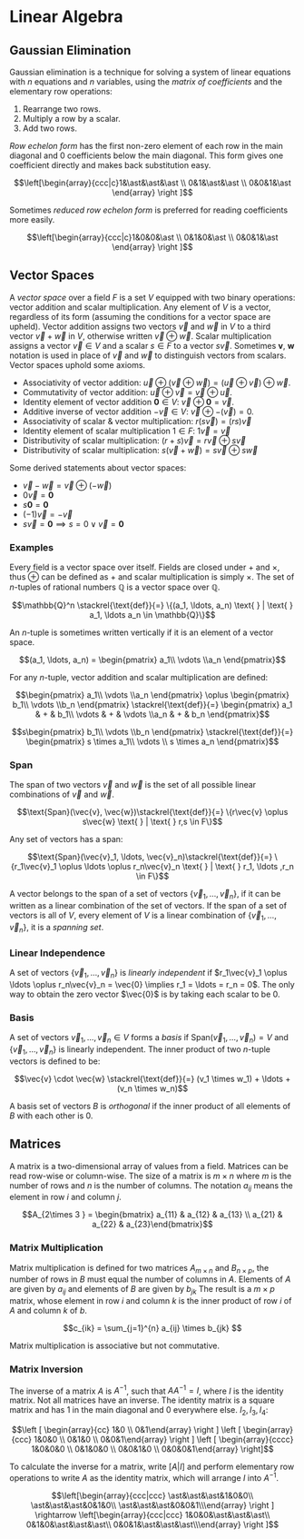 # Linear Algebra

## Gaussian Elimination

Gaussian elimination is a technique for solving a system of linear
equations with $n$ equations and $n$ variables, using the _matrix of
coefficients_ and the elementary row operations:

1.  Rearrange two rows.
2.  Multiply a row by a scalar.
3.  Add two rows.

_Row echelon form_ has the first non-zero element of each row in the
main diagonal and 0 coefficients below the main diagonal. This form
gives one coefficient directly and makes back substitution easy.

$$\left[\begin{array}{ccc|c}1&\ast&\ast&\ast \\ 0&1&\ast&\ast \\ 0&0&1&\ast \end{array} \right ]$$

Sometimes _reduced row echelon form_ is preferred for reading
coefficients more easily.

$$\left[\begin{array}{ccc|c}1&0&0&\ast \\ 0&1&0&\ast \\ 0&0&1&\ast \end{array} \right ]$$

## Vector Spaces

A _vector space_ over a field $F$ is a set $V$ equipped with two binary
operations: vector addition and scalar multiplication. Any element of
$V$ is a vector, regardless of its form (assuming the conditions for a
vector space are upheld). Vector addition assigns two vectors $\vec{v}$
and $\vec{w}$ in $V$ to a third vector $\vec{v} + \vec{w}$ in $V$,
otherwise written $\vec{v} \oplus\vec{w}$. Scalar multiplication assigns
a vector $\vec{v} \in V$ and a scalar $s \in F$ to a vector $s \vec{v}$.
Sometimes $\boldsymbol{v}$, $\boldsymbol{w}$ notation is used in place
of $\vec{v}$ and $\vec{w}$ to distinguish vectors from scalars. Vector
spaces uphold some axioms.

- Associativity of vector addition:
  $\vec{u} \oplus (\vec{v} \oplus \vec{w}) = (\vec{u} \oplus \vec{v}) \oplus \vec{w}$.
- Commutativity of vector addition:
  $\vec{u} \oplus \vec{v} = \vec{v} \oplus \vec{u}$.
- Identity element of vector addition $\boldsymbol{0} \in V$:
  $\vec{v} \oplus \boldsymbol{0} = \vec{v}$.
- Additive inverse of vector addition $-\vec{v} \in V$:
  $\vec{v} \oplus -(\vec{v}) = 0$.
- Associativity of scalar & vector multiplication:
  $r(s\vec{v}) = (rs)\vec{v}$
- Identity element of scalar multiplication $1 \in F$:
  $1\vec{v} = \vec{v}$
- Distributivity of scalar multiplication:
  $(r+s)\vec{v} = r\vec{v} \oplus s\vec{v}$
- Distributivity of scalar multiplication:
  $s(\vec{v} + \vec{w}) = s\vec{v} \oplus s\vec{w}$

Some derived statements about vector spaces:

- $\vec{v} - \vec{w} = \vec{v} \oplus (-\vec{w})$
- $0\vec{v} = \boldsymbol{0}$
- $s\boldsymbol{0} = \boldsymbol{0}$
- $(-1)\vec{v} = -\vec{v}$
- $s\vec{v} = \boldsymbol 0 \implies s = 0 \lor \vec{v} = \boldsymbol{0}$

### Examples

Every field is a vector space over itself. Fields are closed under $+$
and $\times$, thus $\oplus$ can be defined as $+$ and scalar
multiplication is simply $\times$. The set of _n_-tuples of rational
numbers $\mathbb{Q}$ is a vector space over $\mathbb{Q}$.

$$\mathbb{Q}^n \stackrel{\text{def}}{=} \{(a_1, \ldots, a_n) \text{ } | \text{ } a_1, \ldots a_n \in \mathbb{Q}\}$$

An _n_-tuple is sometimes written vertically if it is an element of a
vector space.

$$(a_1, \ldots, a_n) = \begin{pmatrix} a_1\\ \vdots \\a_n \end{pmatrix}$$

For any _n_-tuple, vector addition and scalar multiplication are
defined:

$$\begin{pmatrix} a_1\\ \vdots \\a_n \end{pmatrix} \oplus \begin{pmatrix} b_1\\ \vdots \\b_n \end{pmatrix} \stackrel{\text{def}}{=} \begin{pmatrix} a_1 & + & b_1\\ \vdots & + & \vdots \\a_n & + & b_n \end{pmatrix}$$

$$s\begin{pmatrix} b_1\\ \vdots \\b_n \end{pmatrix} \stackrel{\text{def}}{=} \begin{pmatrix} s \times a_1\\ \vdots \\ s \times a_n \end{pmatrix}$$

### Span

The span of two vectors $\vec{v}$ and $\vec{w}$ is the set of all
possible linear combinations of $\vec{v}$ and $\vec{w}$.

$$\text{Span}(\vec{v}, \vec{w})\stackrel{\text{def}}{=} \{r\vec{v} \oplus s\vec{w} \text{ } | \text{ } r,s \in F\}$$

Any set of vectors has a span:

$$\text{Span}(\vec{v}_1, \ldots, \vec{v}_n)\stackrel{\text{def}}{=} \{r_1\vec{v}_1 \oplus \ldots \oplus r_n\vec{v}_n \text{ } | \text{ } r_1, \ldots ,r_n \in F\}$$

A vector belongs to the span of a set of vectors
$\{\vec{v}_1, \ldots, \vec{v}_n\}$, if it can be written as a linear
combination of the set of vectors. If the span of a set of vectors is
all of $V$, every element of $V$ is a linear combination of
$\{\vec{v}_1, \ldots, \vec{v}_n\}$, it is a _spanning set_.

### Linear Independence

A set of vectors $\{\vec{v}_1, \ldots, \vec{v}_n\}$ is _linearly
independent_ if
$r_1\vec{v}_1 \oplus \ldots \oplus r_n\vec{v}_n = \vec{0} \implies r_1 = \ldots = r_n = 0$.
The only way to obtain the zero vector $\vec{0}$ is by taking each
scalar to be $0$.

### Basis

A set of vectors $\vec{v}_1, \ldots, \vec{v}_n \in V$ forms a _basis_ if
$\text{Span}(\vec{v}_1, \ldots, \vec{v}_n) = V$ and
$\{\vec{v}_1, \ldots, \vec{v}_n\}$ is linearly independent. The inner
product of two _n_-tuple vectors is defined to be:

$$\vec{v} \cdot \vec{w} \stackrel{\text{def}}{=} (v_1 \times w_1) + \ldots + (v_n \times w_n)$$

A basis set of vectors $B$ is _orthogonal_ if the inner product of all
elements of $B$ with each other is $0$.

## Matrices

A matrix is a two-dimensional array of values from a field. Matrices can
be read row-wise or column-wise. The size of a matrix is $m \times n$
where $m$ is the number of rows and $n$ is the number of columns. The
notation $a_{ij}$ means the element in row $i$ and column $j$.

$$A_{2\times 3 } = \begin{bmatrix} a_{11} & a_{12} & a_{13} \\ a_{21} & a_{22} & a_{23}\end{bmatrix}$$

### Matrix Multiplication

Matrix multiplication is defined for two matrices $A_{m \times n}$ and
$B_{n \times p}$, the number of rows in $B$ must equal the number of
columns in $A$. Elements of $A$ are given by $a_{ij}$ and elements of
$B$ are given by $b_{jk}$ The result is a $m \times p$ matrix, whose
element in row $i$ and column $k$ is the inner product of row $i$ of $A$
and column $k$ of $b$.

$$c_{ik} = \sum_{j=1}^{n} a_{ij} \times b_{jk} $$

Matrix multiplication is associative but not commutative.

### Matrix Inversion

The inverse of a matrix $A$ is $A^{-1}$, such that $AA^{-1} = I$, where
$I$ is the identity matrix. Not all matrices have an inverse. The
identity matrix is a square matrix and has 1 in the main diagonal and 0
everywhere else. $I_2, I_3, I_4$:

$$\left [ \begin{array}{cc} 1&0 \\ 0&1\end{array} \right ] \left [ \begin{array}{ccc} 1&0&0 \\ 0&1&0 \\ 0&0&1\end{array} \right ] \left [ \begin{array}{cccc} 1&0&0&0 \\ 0&1&0&0 \\ 0&0&1&0 \\ 0&0&0&1\end{array} \right]$$

To calculate the inverse for a matrix, write $[A|I]$ and perform
elementary row operations to write $A$ as the identity matrix, which
will arrange $I$ into $A^{-1}$.

$$\left[\begin{array}{ccc|ccc} \ast&\ast&\ast&1&0&0\\ \ast&\ast&\ast&0&1&0\\ \ast&\ast&\ast&0&0&1\\\end{array} \right ] \rightarrow \left[\begin{array}{ccc|ccc} 1&0&0&\ast&\ast&\ast\\ 0&1&0&\ast&\ast&\ast\\ 0&0&1&\ast&\ast&\ast\\\end{array} \right ]$$
